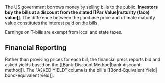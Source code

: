 The US government borrows money by selling bills to the public. **Investors buy the bills at a discount from the stated [[Par Value|maturity (face) value]]**. The difference between the purchase price and ultimate maturity value constitutes the interest paid on the bills.

Earnings on T-bills are exempt from local and state taxes.
## Financial Reporting
Rather than providing prices for each bill, the financial press reports bid and asked yields based on the [[Bank-Discount Method|bank-discount method]]. The "ASKED YIELD" column is the bill's [[Bond-Equivalent Yield| bond-equivalent yield]].